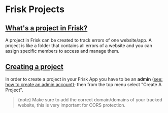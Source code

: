 # Frisk Projects

 <a name="what-a-project"></a>
## [What's a project in Frisk?](#what-a-project)
A project in Frisk can be created to track errors of one website/app. A project is like a folder that contains all errors of a website and you can assign specific members to access and manage them. 

 <a name="creating-project"></a>
## [Creating a project](#creating-admin-account)
In order to create a project in your Frisk App you have to be an **admin** ([see: how to create an admin account](./after-installing-frisk#creating-admin-account));
then from the top menu select "Create A Project".

> {note} Make sure to add the correct domain/domains of your tracked website, this is very important for CORS protection.
